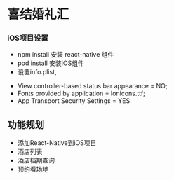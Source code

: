# 喜结婚礼汇

### iOS项目设置
* npm install 安装 react-native 组件
* pod install 安装iOS组件
* 设置info.plist,
- View controller-based status bar appearance = NO; 
- Fonts provided by application = Ionicons.ttf; 
- App Transport Security Settings = YES

## 功能规划 
* 添加React-Native到iOS项目
* 酒店列表
* 酒店档期查询
* 预约看场地

